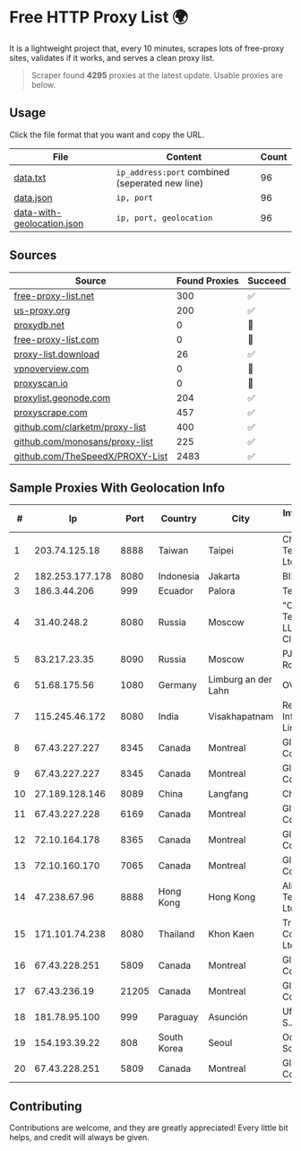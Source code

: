 
# Free HTTP Proxy List 🌍

It is a lightweight project that, every 10 minutes, scrapes lots of free-proxy sites, validates if it works, and serves a clean proxy list.


> Scraper found **4295** proxies at the latest update. Usable proxies are below.

## Usage

Click the file format that you want and copy the URL.


|File|Content|Count|
|----|-------|-----|
|[data.txt](https://raw.githubusercontent.com/themiralay/Proxy-List-World/master/data.txt)|`ip_address:port` combined (seperated new line)|96|
|[data.json](https://raw.githubusercontent.com/themiralay/Proxy-List-World/master/data.json)|`ip, port`|96|
|[data-with-geolocation.json](https://raw.githubusercontent.com/themiralay/Proxy-List-World/master/data-with-geolocation.json)|`ip, port, geolocation`|96|

## Sources

|Source|Found Proxies|Succeed|
|------|-------------|-------|
|[free-proxy-list.net](https://free-proxy-list.net)|300|✅|
|[us-proxy.org](https://www.us-proxy.org)|200|✅|
|[proxydb.net](http://proxydb.net)|0|🚫|
|[free-proxy-list.com](https://free-proxy-list.com/?page=&port=&type%5B%5D=http&type%5B%5D=https&up_time=0&search=Search)|0|🚫|
|[proxy-list.download](https://www.proxy-list.download/HTTP)|26|✅|
|[vpnoverview.com](https://vpnoverview.com/privacy/anonymous-browsing/free-proxy-servers)|0|🚫|
|[proxyscan.io](https://www.proxyscan.io)|0|🚫|
|[proxylist.geonode.com](https://proxylist.geonode.com/api/proxy-list?limit=300&page=1&sort_by=lastChecked&sort_type=desc&protocols=http,https)|204|✅|
|[proxyscrape.com](https://api.proxyscrape.com/v2/?request=displayproxies&protocol=http&timeout=10000&country=all&ssl=all&anonymity=all)|457|✅|
|[github.com/clarketm/proxy-list](https://raw.githubusercontent.com/clarketm/proxy-list/master/proxy-list-raw.txt)|400|✅|
|[github.com/monosans/proxy-list](https://raw.githubusercontent.com/monosans/proxy-list/main/proxies/http.txt)|225|✅|
|[github.com/TheSpeedX/PROXY-List](https://raw.githubusercontent.com/TheSpeedX/PROXY-List/master/http.txt)|2483|✅|


## Sample Proxies With Geolocation Info

|#|Ip|Port|Country|City|Internet Service Provider|
|-|--|----|-------|----|-------------------------|
|1|203.74.125.18|8888|Taiwan|Taipei|Chunghwa Telecom Co., Ltd.|
|2|182.253.177.178|8080|Indonesia|Jakarta|BIZNET|
|3|186.3.44.206|999|Ecuador|Palora|Telconet S.A|
|4|31.40.248.2|8080|Russia|Moscow|"Cloud Technologies" LLC trading as Cloud.ru|
|5|83.217.23.35|8090|Russia|Moscow|PJSC Rostelecom|
|6|51.68.175.56|1080|Germany|Limburg an der Lahn|OVH SAS|
|7|115.245.46.172|8080|India|Visakhapatnam|Reliance Jio Infocomm Limited|
|8|67.43.227.227|8345|Canada|Montreal|GloboTech Communications|
|9|67.43.227.227|8345|Canada|Montreal|GloboTech Communications|
|10|27.189.128.146|8089|China|Langfang|Chinanet|
|11|67.43.227.228|6169|Canada|Montreal|GloboTech Communications|
|12|72.10.164.178|8365|Canada|Montreal|GloboTech Communications|
|13|72.10.160.170|7065|Canada|Montreal|GloboTech Communications|
|14|47.238.67.96|8888|Hong Kong|Hong Kong|Alibaba (US) Technology Co., Ltd.|
|15|171.101.74.238|8080|Thailand|Khon Kaen|True Internet Corporation CO. Ltd.|
|16|67.43.228.251|5809|Canada|Montreal|GloboTech Communications|
|17|67.43.236.19|21205|Canada|Montreal|GloboTech Communications|
|18|181.78.95.100|999|Paraguay|Asunción|Ufinet Paraguay S.A|
|19|154.193.39.22|808|South Korea|Seoul|Octopus Web Solution Inc|
|20|67.43.228.251|5809|Canada|Montreal|GloboTech Communications|



## Contributing

Contributions are welcome, and they are greatly appreciated! Every
little bit helps, and credit will always be given.

